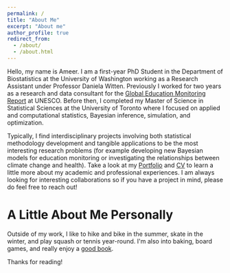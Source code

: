 ```yaml
---
permalink: /
title: "About Me"
excerpt: "About me"
author_profile: true
redirect_from: 
  - /about/
  - /about.html
---
```


Hello, my name is Ameer. I am a first-year PhD Student in the Department of Biostatistics at the University of Washington working as a Research Assistant under Professor Daniela Witten. Previously I worked for two years as a research and data consultant for the [Global Education Monitoring Report](https://en.unesco.org/gem-report/) at UNESCO. Before then, I completed my Master of Science in Statistical Sciences at the University of Toronto where I focused on applied and computational statistics, Bayesian inference, simulation, and optimization. 

Typically, I find interdisciplinary projects involving both statistical methodology development and tangible applications to be the most interesting research problems (for example developing new Bayesian models for education monitoring or investigating the relationships between climate change and health). Take a look at my [Portfolio](https://ameerd.github.io/portfolio) and [CV](https://ameerd.github.io/files/Ameer_D_CV_March_2023.pdf) to learn a little more about my academic and professional experiences. I am always looking for interesting collaborations so if you have a project in mind, please do feel free to reach out!

A Little About Me Personally
======
Outside of my work, I like to hike and bike in the summer, skate in the winter, and play squash or tennis year-round. I'm also into baking, board games, and really enjoy a [good book](https://ameerd.github.io/reading). 

Thanks for reading!
